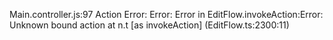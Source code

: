 Main.controller.js:97 Action Error: Error: Error in EditFlow.invokeAction:Error: Unknown bound action
    at n.t [as invokeAction] (EditFlow.ts:2300:11)

﻿
